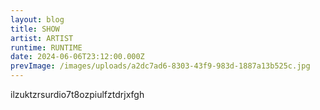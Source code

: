 ```yaml
---
layout: blog
title: SHOW
artist: ARTIST
runtime: RUNTIME
date: 2024-06-06T23:12:00.000Z
prevImage: /images/uploads/a2dc7ad6-8303-43f9-983d-1887a13b525c.jpg
---
```

ilzuktzrsurdio7t8ozpiulfztdrjxfgh
